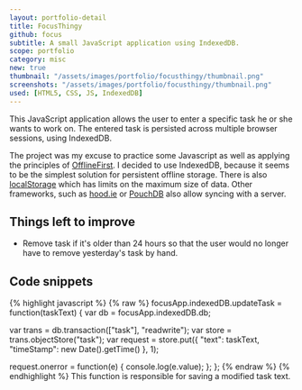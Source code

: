 ```yaml
---
layout: portfolio-detail
title: FocusThingy
github: focus
subtitle: A small JavaScript application using IndexedDB.
scope: portfolio
category: misc
new: true
thumbnail: "/assets/images/portfolio/focusthingy/thumbnail.png"
screenshots: "/assets/images/portfolio/focusthingy/thumbnail.png"
used: [HTML5, CSS, JS, IndexedDB]
---
```


This JavaScript application allows the user to enter a specific task he or she  wants to work on. The entered task is persisted across multiple browser sessions, using IndexedDB.

The project was my excuse to practice some Javascript as well as applying the principles of [OfflineFirst](http://offlinefirst.org/). I decided to use IndexedDB, because it seems to be the simplest solution for persistent offline storage. There is also [localStorage](https://developer.mozilla.org/en-US/docs/Web/Guide/API/DOM/Storage#localStorage) which has limits on the maximum size of data. Other frameworks, such as [hood.ie](http://hood.ie/) or [PouchDB](http://pouchdb.com/) also allow syncing with a server.

## Things left to improve

 * Remove task if it's older than 24 hours so that the user would no longer have to remove yesterday's task by hand.

<a id="snippets" class="anchor"></a>

## Code snippets

{% highlight javascript %}
{% raw %}
focusApp.indexedDB.updateTask = function(taskText) {
  var db = focusApp.indexedDB.db;

  var trans = db.transaction(["task"], "readwrite");
  var store = trans.objectStore("task");
  var request = store.put({
    "text": taskText,
    "timeStamp": new Date().getTime()
  }, 1);

  request.onerror = function(e) {
    console.log(e.value);
  };
};
{% endraw %}
{% endhighlight %}
<span class="glyphicon glyphicon-chevron-right"></span> This function is responsible for saving a modified task text.

